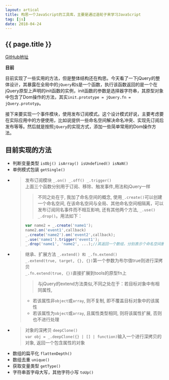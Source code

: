 ```yaml
---
layout: artical
title: 构思一个JavaScript的工具库，主要是通过造轮子来学习JavaScript
tag: [js]
date: 2018-04-24
---
```

## {{ page.title }}

[GitHub地址](https://github.com/litarussell/jsTools)

**目前**  

目前实现了一些实用的方法，但是整体结构还在构思。今天看了一下jQuery的整体设计，其暴露在全局中的`jQuery`和`$`是一个函数，执行该函数返回的是一个在jQuery原型上声明的init函数的实例，init函数的参数是选择器字符串，其原型对象中包含了Dom操作的方法，其实`init.prototype = jQuery.fn = jQuery.prototyp`。  

接下来要实现一个事件模块，使用发布订阅模式。这个设计模式好说，主要考虑要在实际应用中的方便使用，比如说提供一些命名空间解决命名冲突、实现先订阅后发布等等。然后就是按照`jQuery`的实现方式，添加一些简单常用的Dom操作方法。  

## 目前实现的方法
* 判断变量类型 `isObj() isArray() isUndefined() isNaN()`
* 单例模式包装 `getSingle()`
* >发布订阅模块 `_.on() _.off() _.trigger()`\
  >上面三个函数分别用于订阅、移除、触发事件,用法和jQuery一样
  >>不同之处在于, 我加了命名空间的概念, 使用`_.create()`可以创建一个命名空间, 在该命名空间与全局、其他命名空间相隔离，可以发布订阅同名事件而不相互影响, 还有其他两个方法, `_.use() _.drop()`。用法如下：
  >  ```javascript
  >  var name2 = _.create('name1');
  >  name2.on('event1',callback)
  >  _.create('name2').on('event2',callback);
  >  _.use('name1').trigger('event1');
  >  _.drop('name1', 'name2', ...);//其返回一个数组，分别表示个命名空间删除是否成功
  >  ```
* >继承、扩展方法 `_.extend() 和 _.fn.extend()`\
  >`_.extend(true, target, {}, {})`第一个参数为布尔值true则进行深拷贝\
  >`_.fn.extend(true, {})`直接扩展到tools的原型fn上
  >>与jQuery的extend方法类似,不同之处在于：若目标对象中有相同属性,
  >* 若该属性非`object`或`array`, 则不复制, 即不覆盖目标对象中的该属性
  >* 若该属性为`object`或`array`, 且属性类型相同, 则将该属性扩展, 否则也不进行处理
* >对象的深拷贝 `deepClone()`\
  >`var obj = _.deepClone({} | [] | function)`输入一个进行深拷贝的对象, 返回一个包含属性的对象
* 数组的扁平化 `flattenDepth()`
* 数组去重 `unique()`
* 获取变量类型 `getType()`
* 字符串首字母大写，其他字符小写 `toUp()`